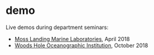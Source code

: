 # demo

Live demos during department seminars:

- [Moss Landing Marine Laboratories](https://jules32.github.io/demo/mlml/), April 2018
- [Woods Hole Oceanographic Institution](https://jules32.github.io/demo/whoi/), October 2018
